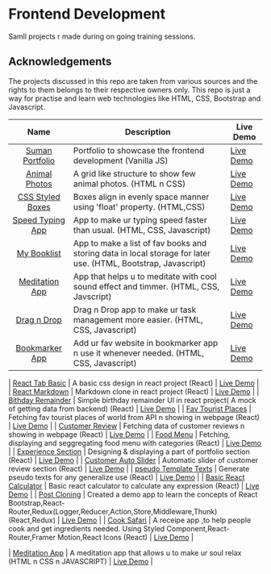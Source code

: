 # Frontend Development

Samll projects r made during on going training sessions.

## Acknowledgements

The projects discussed in this repo are taken from various sources and the rights to them belongs to their respective owners only. This repo is just a way for practise and learn web technologies like HTML, CSS, Bootstrap and Javascript.

|                                                       Name                                                        | Description                                                                                                    | Live Demo                                                                                                  |
| :---------------------------------------------------------------------------------------------------------------: | -------------------------------------------------------------------------------------------------------------- | ---------------------------------------------------------------------------------------------------------- |
|           [Suman Portfolio](https://github.com/3Sumu/VS-Code/tree/master/AccioJob/HTML/Suman-Portfolio)           | Portfolio to showcase the frontend development (Vanilla JS)                                                    | [Live Demo](https://3sumu.github.io/VS-Code/AccioJob/HTML/Suman-Portfolio/main.html#projects)              |
|  [Animal Photos](https://github.com/3Sumu/VS-Code/tree/master/AccioJob/HTML/Assignment/Animals%20Assignment%205)  | A grid like structure to show few animal photos. (HTML n CSS)                                                  | [Live Demo](https://3sumu.github.io/VS-Code/AccioJob/HTML/Assignment/Animals%20Assignment%205/Animal.html) |
| [CSS Styled Boxes](https://github.com/3Sumu/VS-Code/tree/master/AccioJob/HTML/Assignment/Boxes%20Asssignment%204) | Boxes align in evenly space manner using 'float' property. (HTML,CSS)                                          | [Live Demo](https://3sumu.github.io/VS-Code/AccioJob/HTML/Assignment/Boxes%20Asssignment%204/Boxes.html)   |
|     [Speed Typing App](https://github.com/3Sumu/VS-Code/tree/master/AccioJob/HTML/Assignment/Speed%20Typing)      | App to make ur typing speed faster than usual. (HTML, CSS, Javascript)                                         | [Live Demo](https://3sumu.github.io/VS-Code/AccioJob/HTML/Assignment/Speed%20Typing/main.html)             |
|        [My Booklist](https://github.com/3Sumu/VS-Code/tree/master/AccioJob/HTML/Assignment/My%20Booklist)         | App to make a list of fav books and storing data in local storage for later use. (HTML, Bootstrap, Javascript) | [Live Demo](https://3sumu.github.io/VS-Code/AccioJob/HTML/Assignment/My%20Booklist/main.html)              |
|     [Meditation App](https://github.com/3Sumu/VS-Code/tree/master/AccioJob/HTML/Assignment/Meditation%20App)      | App that helps u to meditate with cool sound effect and timmer. (HTML, CSS, Javscript)                         | [Live Demo](https://3sumu.github.io/VS-Code/AccioJob/HTML/Assignment/Meditation%20App/index.html)          |
|       [Drag n Drop](https://github.com/3Sumu/VS-Code/tree/master/AccioJob/HTML/Assignment/Drag%20n%20Drop)        | Drag n Drop app to make ur task management more easier. (HTML, CSS, Javascript)                                | [Live Demo](https://3sumu.github.io/VS-Code/AccioJob/HTML/Assignment/Drag%20n%20Drop/main.html)            |
|     [Bookmarker App](https://github.com/3Sumu/VS-Code/tree/master/AccioJob/HTML/Assignment/Bookmarker%20App)      | Add ur fav website in bookmarker app n use it whenever needed. (HTML, CSS, Javascript)                         | [Live Demo](https://3sumu.github.io/VS-Code/AccioJob/HTML/Assignment/Bookmarker%20App/main.html)           |

| [React Tab Basic](https://github.com/3Sumu/VS-Code/tree/master/AccioJob/React/tabs) | A basic css design in react project (React) | [Live Demo](https://tabs-react-projects.netlify.app) |
| [React Markdown](https://github.com/3Sumu/VS-Code/tree/master/AccioJob/React/markdown) | Markdown clone in react project (React) | [Live Demo](https://markdown-demo-react-app.netlify.app) |
| [Bithday Remainder](https://github.com/3Sumu/VS-Code/tree/master/AccioJob/React/birthday-remainder) | Simple birthday remainder UI in react project( A mock of getting data from backend) (React) | [Live Demo](https://birthday-react-remainder-app.netlify.app) |
| [Fav Tourist Places](https://github.com/3Sumu/VS-Code/tree/master/AccioJob/React/tourist-places) | Fetching fav tourist places of world from API n showing in webpage (React) | [Live Demo](https://tourist-places-react-app.netlify.app) |
| [Customer Review](https://github.com/3Sumu/VS-Code/tree/master/AccioJob/React/customer-review) | Fetching data of customer reviews n showing in webpage (React) | [Live Demo](https://customer-review-reactapp.netlify.app) |
| [Food Menu](https://github.com/3Sumu/VS-Code/tree/master/AccioJob/React/food-menu) | Fetching, displaying and seggregating food menu with categories (React) | [Live Demo](https://food-menu-react-app.netlify.app) |
| [Experience Section](https://github.com/3Sumu/VS-Code/tree/master/AccioJob/React/experience-section) | Designing & displaying a part of portfolio section (React) | [Live Demo](https://experience-section-react-app.netlify.app) |
| [Customer Auto Slider](https://github.com/3Sumu/VS-Code/tree/master/AccioJob/React/auto-slide-customer) | Automatic slider of customer review section (React) | [Live Demo](https://auto-slider-react-app.netlify.app) |
| [pseudo Template Texts](https://github.com/3Sumu/VS-Code/tree/master/AccioJob/React/pseudo-texts) | Generate pseudo texts for any generalize use (React) | [Live Demo](https://pseudo-texts-react-app.netlify.app) |
| [Basic React Calculator](https://github.com/3Sumu/VS-Code/tree/master/AccioJob/React/react-calculator) | Basic react calculator to calculate any expression (React) | [Live Demo](https://react-basic-calculator-app.netlify.app) |
| [Post Cloning](https://github.com/3Sumu/VS-Code/tree/master/AccioJob/React/post-cloning) | Created a demo app to learn the concepts of React Bootstrap,React-Router,Redux(Logger,Reducer,Action,Store,Middleware,Thunk) (React,Redux) | [Live Demo](https://post-cloning-demo-site.netlify.app) |
| [Cook Safari]() | A receipe app ,to help people cook and get ingredients needed. Using Styled Component,React-Router,Framer Motion,React Icons (React) | [Live Demo](https://cook-safari.netlify.app) |

| [Meditation App](https://github.com/3Sumu/VS-Code/tree/master/AccioJob/HTML/Assignment/Meditation%20App) | A meditation app that allows u to make ur soul relax (HTML n CSS n JAVASCRIPT) | [Live Demo](https://3sumu.github.io/VS-Code/AccioJob/HTML/Assignment/Meditation%20App/index.html) |
